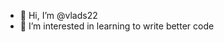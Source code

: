 - 👋 Hi, I’m @vlads22
- 👀 I’m interested in learning to write better code

<!---
vlads22/vlads22 is a ✨ special ✨ repository because its `README.md` (this file) appears on your GitHub profile.
You can click the Preview link to take a look at your changes.
--->
